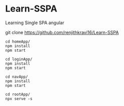 # Learn-SSPA
Learning Single SPA angular

git clone https://github.com/renjithkravi16/Learn-SSPA

```
cd homeApp/
npm install
npm start
```

```
cd loginApp/
npm install
npm start
```

```
cd navApp/
npm install
npm start
```

```
cd rootApp/
npx serve -s
```

